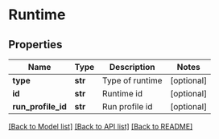 # Runtime

## Properties
Name | Type | Description | Notes
------------ | ------------- | ------------- | -------------
**type** | **str** | Type of runtime | [optional] 
**id** | **str** | Runtime id | [optional] 
**run_profile_id** | **str** | Run profile id | [optional] 

[[Back to Model list]](../README.md#documentation-for-models) [[Back to API list]](../README.md#documentation-for-api-endpoints) [[Back to README]](../README.md)


